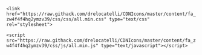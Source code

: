 
`<link href="https://raw.githack.com/drelocatelli/CDNIcons/master/content/fa_zw4f4f4hq2ymzv39/css/css/all.min.css" type="text/css" rel="stylesheet">`

`<script src="https://raw.githack.com/drelocatelli/CDNIcons/master/content/fa_zw4f4f4hq2ymzv39/css/js/all.min.js" type="text/javascript"></script>`
